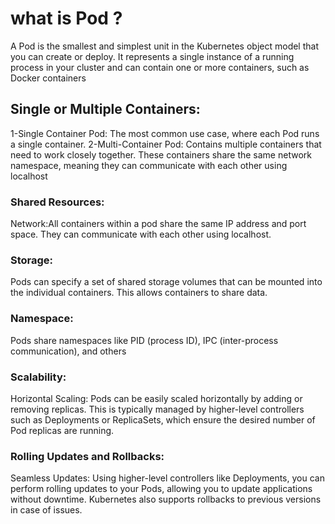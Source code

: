 # what is Pod ?
A Pod is the smallest and simplest unit in the Kubernetes object model that you can create or deploy. It represents a single instance of a running process in your cluster and can contain one or more containers, such as Docker containers

## Single or Multiple Containers:

  1-Single Container Pod: The most common use case, where each Pod runs a single container.
  2-Multi-Container Pod: Contains multiple containers that need to work closely together. These containers share the same network namespace, meaning they can communicate with each other using localhost
 ### Shared Resources:
 Network:All containers within a pod share the same IP address and port space. They can communicate with each other using localhost.

  ### Storage: 
  Pods can specify a set of shared storage volumes that can be mounted into the individual containers. This allows containers to share data.

### Namespace: 
Pods share namespaces like PID (process ID), IPC (inter-process communication), and others

### Scalability:

Horizontal Scaling: Pods can be easily scaled horizontally by adding or removing replicas. This is typically managed by higher-level controllers such as Deployments or ReplicaSets, which ensure the desired number of Pod replicas are running.

### Rolling Updates and Rollbacks:

Seamless Updates: Using higher-level controllers like Deployments, you can perform rolling updates to your Pods, allowing you to update applications without downtime. Kubernetes also supports rollbacks to previous versions in case of issues.

